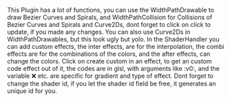 This Plugin has a lot of functions, you can use the WidthPathDrawable to draw Bezier Curves and Spirals,
and WidthPathCollision for Collisions of Bezier Curves and Spirals and Curve2Ds, dont forget to click on click to update, if you made any changes.
You can also use Curve2Ds in WidthPathDrawables, but this look ugly but yolo.
In the ShaderHandler you can add custom effects, the inter effects, are for the interpolation, the combi effects are for the combinations of the colors, and the after effects, can change the colors.
Click on create custom in an effect, to get an custom code effect out of it, the codes are in glsl, with arguments like :v0:, and the variable :x: etc. are specific for gradient and type of effect.
Dont forget to change the shader id, if you let the shader id field be free, it generates an unique id for you.
